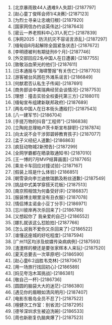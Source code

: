 
1. [北京暴雨致44人遇难9人失踪]-[2187797]
1. [赵心童丁俊晖会师1/4决赛]-[2187123]
1. [为烈士寻亲让忠魂归根]-[2187920]
1. [国家网信办约谈英伟达]-[2187643]
1. [密云一养老照料中心31人死亡]-[2187839]
1. [净网2025：防汛抗灾不容谣言添乱]-[2187297]
1. [缅甸自8月起解除全国紧急状态]-[2187672]
1. [李明德被判有期徒刑6个月]-[2187746]
1. [外交部回应2名中国人在日遭袭]-[2187755]
1. [致敬浴血荣光的他们]-[2187611]
1. [日本通报与“海啸警报”有关伤亡]-[2187703]
1. [游客被台风困在外滩系谣言]-[2186849]
1. [何猷君否认私生子传闻]-[2187691]
1. [商务部谈中美瑞典经贸会谈情况]-[2187753]
1. [理想：撞击实验全权委托第三方]-[2188011]
1. [缅甸宣布组建新联邦政府]-[2187689]
1. [两名中国人在日本街头遭殴打]-[2187543]
1. [八一建军节]-[2186704]
1. [手搓万物的抖音“工程师”]-[2186838]
1. [立陶宛总理帕卢茨卡斯宣布辞职]-[2187874]
1. [向太说不会干涉郭碧婷教育孩子]-[2187077]
1. [孟子义经纪人道歉]-[2186863]
1. [疯狂动物城2新预告]-[2187299]
1. [全网学霸都在晒录取通知书]-[2187010]
1. [王一博的7月MVP结算画面]-[2187765]
1. [乘龙卡车回应对撞试验]-[2187167]
1. [假装上班是什么体验]-[2186851]
1. [朝雪录向李兰迪敖瑞鹏及粉丝道歉]-[2187549]
1. [挑战中式美学穿搭天花板]-[2187513]
1. [南京照相馆为何备受好评]-[2186837]
1. [服装博主眼里没有丑衣服]-[2187078]
1. [情侣博主诺金小豆丁分手]-[2186971]
1. [忘川彼岸再次杀回来了]-[2186786]
1. [又想起你了 我亲爱的自己]-[2186552]
1. [娜扎就该这么怼脸拍]-[2187766]
1. [怎么说我不爱你又杀回来了]-[2186522]
1. [谁懂这座城的好吃程度]-[2187594]
1. [广州11区均涉及蚊媒传染病病例]-[2187593]
1. [渣渣辉的梗还是要张家辉本人来玩]-[2187520]
1. [夏天总要去一次草原吧]-[2186590]
1. [赵心童6:2战胜韦克林]-[2187067]
1. [用一场旅行找回初心]-[2186589]
1. [妈见夸泡木耳挑战]-[2186381]
1. [敬自己一杯]-[2186736]
1. [圆圆的脑袋大大的迷茫]-[2186380]
1. [遇见你的眉眼如清风明月]-[2187407]
1. [电影东极岛全员不忍了]-[2187522]
1. [檀健次工作室：别省流]-[2187295]
1. [德爷深圳求生被迫洗碗]-[2186533]
1. [周也新剧复仇脑爽爆了]-[2187523]